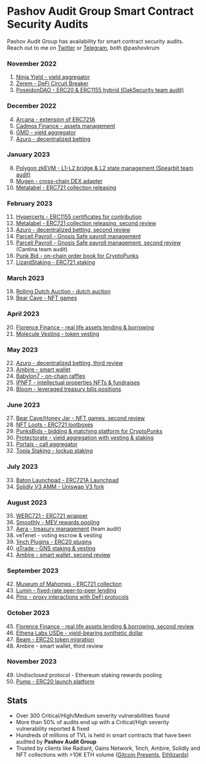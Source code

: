 # Pashov Audit Group Smart Contract Security Audits

Pashov Audit Group has availability for smart contract security audits. Reach out to me on [Twitter](https://twitter.com/pashovkrum) or [Telegram](https://t.me/pashovkrum), both @pashovkrum

### November 2022

1. [Ninja Yield - yield aggregator](solo/pdf/NinjaYielder-security-review.pdf)
2. [Zerem - DeFi Circuit Breaker](solo/pdf/Zerem-security-review.pdf)
3. [PoseidonDAO - ERC20 & ERC1155 hybrid (OakSecurity team audit)](https://github.com/solidified-platform/audits/blob/master/Audit%20Report%20-%20Poseidon%20DAO%20%5B09.12.2022%5D.pdf)

### December 2022

4. [Arcana - extension of ERC721A](solo/pdf/Arcana-security-review.pdf)
5. [Cadmos Finance - assets management](solo/pdf/CadmosFinance-security-review.pdf)
6. [GMD - yield aggregator](solo/pdf/GMD-security-review.pdf)
7. [Azuro - decentralized betting](solo/pdf/Azuro-security-review.pdf)

### January 2023

8. [Polygon zkEVM - L1-L2 bridge & L2 state management (Spearbit team audit)](https://github.com/0xPolygonHermez/zkevm-contracts/blob/main/audits/zkEVM-bridge-Spearbit-27-March.pdf)
9. [Mugen - cross-chain DEX adapter](solo/pdf/Mugen-security-review.pdf)
10. [Metalabel - ERC721 collection releasing](solo/pdf/Metalabel-security-review.pdf)

### February 2023

11. [Hypercerts - ERC1155 certificates for contribution](solo/pdf/Hypercerts-security-review.pdf)
12. [Metalabel - ERC721 collection releasing, second review](solo/pdf/Metalabel-second-security-review.pdf)
13. [Azuro - decentralized betting, second review](solo/pdf/Azuro-second-security-review.pdf)
14. [Parcell Payroll - Gnosis Safe payroll management](solo/pdf/ParcelPayroll-security-review.pdf)
15. [Parcell Payroll - Gnosis Safe payroll management, second review](https://cantina.xyz/portfolio/cantina_parcel_feb2023.pdf) (Cantina team audit)
16. [Punk Bid - on-chain order book for CryptoPunks](solo/pdf/PunkBid-security-review.pdf)
17. [LizardStaking - ERC721 staking](solo/pdf/LizardStarking-security-review.pdf)

### March 2023

18. [Rolling Dutch Auction - dutch auction](solo/pdf/RollingDutchAuction-security-review.pdf)
19. [Bear Cave - NFT games](solo/pdf/BearCave-security-review.pdf)

### April 2023

20. [Florence Finance - real life assets lending & borrowing](solo/pdf/FlorenceFinance-security-review.pdf)
21. [Molecule Vesting - token vesting](solo/pdf/MoleculeVesting-security-review.pdf)

### May 2023

22. [Azuro - decentralized betting, third review](solo/pdf/Azuro-third-security-review.pdf)
23. [Ambire - smart wallet](solo/pdf/Ambire-security-review.pdf)
24. [Babylon7 - on-chain raffles](solo/pdf/Babylon7-security-review.pdf)
25. [IPNFT - intellectual properties NFTs & fundraises](solo/pdf/IPNFT-security-review.pdf)
26. [Bloom - leveraged treasury bills positions](solo/pdf/Bloom-security-review.pdf)

### June 2023

27. [Bear Cave/Honey Jar - NFT games, second review](solo/pdf/BearCave-second-security-review.pdf)
28. [NFT Loots - ERC721 lootboxes](solo/pdf/NFTLoots-security-review.pdf)
29. [PunksBids - bidding & matching platform for CryptoPunks](solo/pdf/PunksBids-security-review.pdf)
30. [Protectorate - yield aggregation with vesting & staking](solo/pdf/Protectorate-security-review.pdf)
31. [Portals - call aggregator](solo/pdf/Portals-security-review.pdf)
32. [Topia Staking - lockup staking](solo/pdf/TopiaStaking-security-review.pdf)

### July 2023

33. [Baton Launchpad - ERC721A Launchpad](solo/pdf/BatonLaunchpad-security-review.pdf)
34. [Solidly V3 AMM - Uniswap V3 fork](solo/pdf/SolidlyV3AMM-security-review.pdf)

### August 2023

35. [WERC721 - ERC721 wrapper](solo/pdf/WERC721-security-review.pdf)
36. [Smoothly - MEV rewards pooling](solo/pdf/Smoothly-security-review.pdf)
37. [Aera - treasury management](https://878631352-files.gitbook.io/~/files/v0/b/gitbook-x-prod.appspot.com/o/spaces%2FAXweUiymNuYupkbgnMkB%2Fuploads%2F2ITFsOQUi0TISRkodvTF%2FAera-Spearbit-Security-Review-Aug2023.pdf?alt=media&token=196c1e13-7494-4246-8d8c-15ffa4f50d10) (team audit)
38. veTenet - voting escrow & vesting
39. [1inch Plugins - ERC20 plugins](solo/pdf/1inchTokenPlugins-security-review.pdf)
40. [gTrade - GNS staking & vesting](solo/pdf/gTrade-security-review.pdf)
41. [Ambire - smart wallet, second review](solo/pdf/Ambire-second-security-review.pdf)

### September 2023

42. [Museum of Mahomes - ERC721 collection](solo/pdf/MuseumOfMahomes-security-review.pdf)
43. [Lumin - fixed-rate peer-to-peer lending](solo/pdf/Lumin-security-review.pdf)
44. [Pino - proxy interactions with DeFi protocols](solo/pdf/Pino-security-review.pdf)

### October 2023

45. [Florence Finance - real life assets lending & borrowing, second review](solo/pdf/FlorenceFinance-second-security-review.pdf)
46. [Ethena Labs USDe - yield-bearing synthetic dollar](solo/pdf/Ethena-security-review.pdf)
47. [Beam - ERC20 token migration](solo/pdf/Beam-security-review.pdf)
48. Ambire - smart wallet, third review

### November 2023

49. Undisclosed protocol - Ethereum staking rewards pooling
50. [Pump - ERC20 launch platform](solo/pdf/Pump-security-review.pdf)

## Stats

- Over 300 Critical/High/Medium severity vulnerabilities found
- More than 50% of audits end up with a Critical/High severity vulnerability reported & fixed
- Hundreds of millions of TVL is held in smart contracts that have been audited by **Pashov Audit Group**
- Trusted by clients like Radiant, Gains Network, 1inch, Ambire, Solidly and NFT collections with >10K ETH volume ([Gitcoin Presents](https://opensea.io/collection/gitcoin-presents), [Ethlizards](https://opensea.io/collection/ethlizards/activity))
